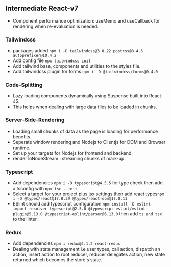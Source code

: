 ## Intermediate React-v7
 - Component performance optimization: useMemo and useCallback for rendering when re-evaluation is needed.
 ### Tailwindcss
 - packages added `npm i -D tailwindcss@3.0.22 postcss@8.4.6 autoprefixer@10.4.2`
 - Add config file `npx tailwindcss init`
 - Add tailwind base, components and utilities to the styles file.
 - Add tailwindcss plugin for forms `npm i -D @tailwindcss/forms@0.4.0`
### Code-Splitting
- Lazy loading components dynamically using Suspense built into React-JS.
- This helps when dealing with large data files to be loaded in chunks.
### Server-Side-Rendering
- Loading small chunks of data as the page is loading for performance benefits.
- Seperate window rendering and Nodejs to Clientjs for DOM and Browser runtime.
- Set up your targets for Nodejs for frontend and backend.
- renderToNodeStream : streaming chunks of mark-up.
### Typescript
- Add dependencies `npm i -D typescript@4.5.5` for type check then add a tsconfig with `npx tsc --init`
- Select a target for your project plus jsx settings then add react types`npm i -D @types/react@17.0.39 @types/react-dom@17.0.11`
- ESlint should add typescript configuration `npm install -D eslint-import-resolver-typescript@2.5.0 @typescript-eslint/eslint-plugin@5.13.0 @typescript-eslint/parser@5.13.0` then add `ts and tsx` to the linter.
### Redux
- Add dependencies `npm i redux@4.1.2 react-redux`
- Dealing with state management i.e user types, call action, dispatch an action, insert action to root reducer, reducer delegates action, new state returned which becomes the store's state.